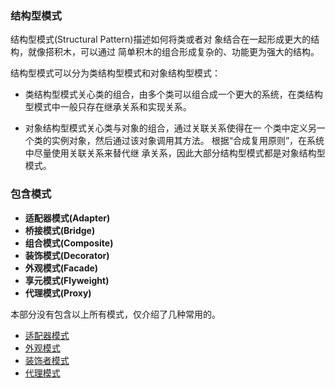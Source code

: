
### 结构型模式

结构型模式\(Structural Pattern\)描述如何将类或者对 象结合在一起形成更大的结构，就像搭积木，可以通过 简单积木的组合形成复杂的、功能更为强大的结构。

结构型模式可以分为类结构型模式和对象结构型模式：

* 类结构型模式关心类的组合，由多个类可以组合成一个更大的系统，在类结构型模式中一般只存在继承关系和实现关系。 

* 对象结构型模式关心类与对象的组合，通过关联关系使得在一 个类中定义另一个类的实例对象，然后通过该对象调用其方法。 根据“合成复用原则”，在系统中尽量使用关联关系来替代继 承关系，因此大部分结构型模式都是对象结构型模式。

### **包含模式**

* **适配器模式\(Adapter\)**
* **桥接模式\(Bridge\)**
* **组合模式\(Composite\)**
* **装饰模式\(Decorator\)**
* **外观模式\(Facade\)**
* **享元模式\(Flyweight\)**
* **代理模式\(Proxy\)**



本部分没有包含以上所有模式，仅介绍了几种常用的。

- [适配器模式](/design-mode/Structural-Patterns/Adapter-Pattern.md)
- [外观模式](/design-mode/Structural-Patterns/Facade-Pattern.md)
- [装饰者模式](/design-mode/Structural-Patterns/Decorator-Pattern.md)
- [代理模式](/design-mode/Structural-Patterns/Proxy-Pattern.md)
